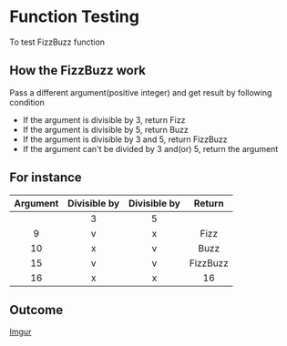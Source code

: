 # Function Testing
To test FizzBuzz function

## How the FizzBuzz work
Pass a different argument(positive integer) and get result by following condition
- If the argument is divisible by 3, return Fizz
- If the argument is divisible by 5, return Buzz
- If the argument is divisible by 3 and 5, return FizzBuzz
- If the argument can't be divided by 3 and(or) 5, return the argument

## For instance
| Argument | Divisible by | Divisible by | Return |
| :------: | :----------: | :----------: | :----: |
|          | 3            | 5            |        |
| 9        | v            | x            | Fizz   |
| 10       | x            | v            | Buzz   |
| 15       | v            | v            | FizzBuzz   |
| 16       | x            | x            | 16     |

## Outcome
[Imgur](https://i.imgur.com/v45u8y3.png)
